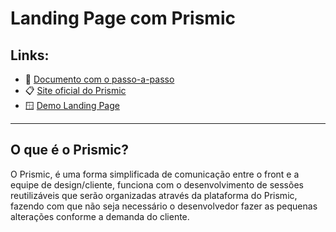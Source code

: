 # Landing Page com Prismic

## Links:

- 📄 [Documento com o passo-a-passo](https://docs.google.com/document/d/1cMw12P5SGDyIBIJRwD7RDBw6hbN_wZ9XVbGCy_nzWyU/edit?usp=sharing)
- 📋 [Site oficial do Prismic](https://prismic.io/)
- 🪟 [Demo Landing Page](https://landing-page-with-prismic.vercel.app/)

---

## O que é o Prismic?

  O Prismic, é uma forma simplificada de comunicação entre o front e a equipe de design/cliente, funciona com o desenvolvimento de sessões reutilizáveis que serão organizadas através da plataforma do Prismic, fazendo com que não seja necessário o desenvolvedor fazer as pequenas alterações conforme a demanda do cliente.
